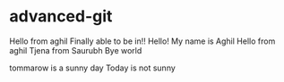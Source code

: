 # advanced-git

Hello from aghil
Finally able to be in!!
Hello! My name is Aghil
Hello from aghil
Tjena from Saurubh
Bye world


tommarow is a sunny day
Today is not sunny
